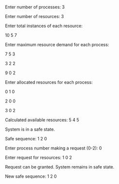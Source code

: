 Enter number of processes: 3

Enter number of resources: 3

Enter total instances of each resource:

10 5 7

Enter maximum resource demand for each process:

7 5 3

3 2 2

9 0 2

Enter allocated resources for each process:

0 1 0

2 0 0

3 0 2

Calculated available resources: 5 4 5

System is in a safe state.

Safe sequence: 1 2 0

Enter process number making a request (0-2): 0

Enter request for resources: 1 0 2

Request can be granted. System remains in safe state.

New safe sequence: 1 2 0
